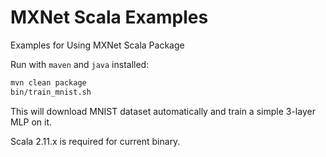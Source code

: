 # MXNet Scala Examples
Examples for Using MXNet Scala Package

Run with `maven` and `java` installed:

```bash
mvn clean package
bin/train_mnist.sh
```

This will download MNIST dataset automatically and train a simple 3-layer MLP on it.

Scala 2.11.x is required for current binary.
